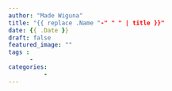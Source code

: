 ```yaml
---
author: "Made Wiguna"
title: "{{ replace .Name "-" " " | title }}"
date: {{ .Date }}
draft: false
featured_image: ""
tags :
      - 
categories:
          -
---
```

